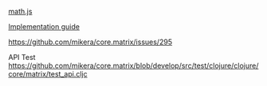 
[math.js](https://mathjs.org/index.html)

[Implementation guide](https://github.com/mikera/core.matrix/wiki/Implementation-Guide)

https://github.com/mikera/core.matrix/issues/295

API Test https://github.com/mikera/core.matrix/blob/develop/src/test/clojure/clojure/core/matrix/test_api.cljc